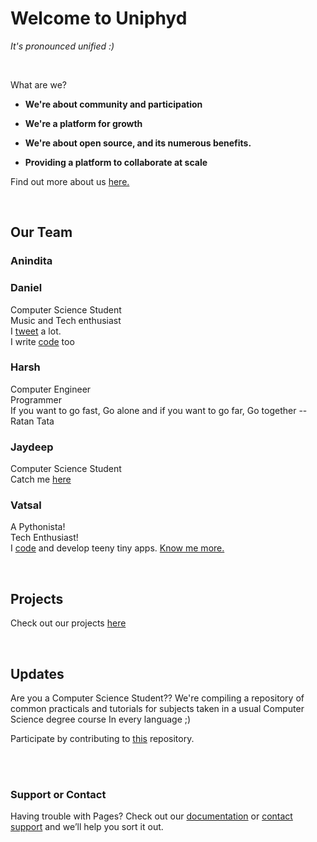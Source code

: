 # Welcome to Uniphyd
*It's pronounced unified :)*

<br />

What are we? 

- **We're about community and participation**



- **We're a platform for growth**



- **We're about open source, and its numerous benefits.**



- **Providing a platform to collaborate at scale**

Find out more about us [here.](https://github.com/uniphyd/welcome)

<br />

## Our Team

### Anindita



### Daniel

Computer Science Student <br />
Music and Tech enthusiast  <br />
I [tweet](https://twitter.com/Got_aBig__) a lot.  <br />
I write [code](https://github.com/malgamves) too <br />



### Harsh
Computer Engineer  <br />
Programmer   <br />
If you want to go fast, Go alone and if you want to go far, Go together  --Ratan Tata  <br />


### Jaydeep
Computer Science Student <br />
Catch me [here](https://github.com/Jdpurohit)


### Vatsal
A Pythonista! <br />
Tech Enthusiast! <br />
I [code](https://github.com/mistryvatsal) and develop teeny tiny apps.
[Know me more.](www.vatsalmistry.me)

<br />


## Projects

Check out our projects [here](https://github.com/uniphyd)

<br />



## Updates

Are you a Computer Science Student??
We're compiling a repository of common practicals and tutorials for subjects taken in a usual Computer Science degree course
In every language ;)

Participate by contributing to [this](https://github.com/uniphyd/CSE-Semester-6) repository.


<br />
<br />

### Support or Contact

Having trouble with Pages? Check out our [documentation](https://help.github.com/categories/github-pages-basics/) or [contact support](https://github.com/contact) and we’ll help you sort it out.
